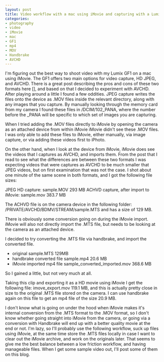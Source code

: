 ```yaml
---
layout: post
title: Video workflow with a mac using iMovie and capturing with a Lumix GF1
categories:
- photography
- video
- iMovie
- mac
- GF1
- mp4
- MOV
- Handbrake
- AVCHD
---
```


I'm figuring out the best way to shoot video with my Lumix GF1 on a mac using iMovie.  The GF1 offers two main options for video capture, HD JPEG, and AVCHD.  There is a great post describing the pros and cons of these two formats here [], and based on that I decided to experiment with AVCHD. After playing around a little I found a few oddities.
JPEG capture writes the files onto the device as .MOV files inside the relevant directory, along with any images that you capture.  By manually looking through the memory card from my camera I found these files in /DCIM/102_PANA, where the number before the _PANA will be specific to which set of images you are capturing. 


When I tried adding the .MOV files directly to iMovie by opening the camera as an attached device from within iMovie iMovie didn't see these .MOV files. I was only able to add these files to iMovie, either manually, via image capture, or via adding these videos first to iPhoto. 


On the other hand, when I look at the device from iMovie, iMovie does see the videos that I captures as AVCHD, and imports them.  From the post that I read to see what the differences are between these two formats I was expecting videos that were captures as AVCHD to be much smaller that JPEG videos, but on first examination that was not the case. I shot about one minute of the same scene in both formats, and I got the following file sizes:


JPEG HD capture: sample.MOV 293 MB
ACHVD capture, after import to iMovie: sample.mov 383.7 MB


The ACHVD file is on the camera device in the following folder: /PRIVATE/AVCHD/BDMV/STREAM/sample.MTS and has a size of 129 MB.


There is obviously some conversion going on during the iMovie import. iMovie will also not directly import the .MTS file, but needs to be looking at the camera as an attached device. 


I decided to try converting the .MTS file via handbrake, and import the converted file.


- original sample.MTS 129MB
- handbrake converted file sample.mp4 20.6 MB
- iMovie imported mp4 file sample_converted_imported.mov 368.6 MB

So I gained a little, but not very much at all.

Taking this clip and exporting it as a HD movie using iMovie I get the following file: imove_export.mov 119.1 MB, and this is actually pretty close in size to the original .MTS file stored on the camera. I can use handbrake again on this file to get an mp4 file of the size 20.9 MB.

I don't know what is going on under the hood when iMovie makes it's internal conversion from the .MTS format to the .MOV format, so I don't know whether going straight into iMovie from the camera, or going via a conversion with Handbrake will end up with a better quality movie at the end or not.  I'm lazy, so I'll probably use the following workflow, suck up files using iMovie, at the same time store the .MTS files locally in case I want to clear out the iMovie archive, and work on the originals later. That seems to give me the best balance between a low friction workflow, and having manageable files. When I get some sample video out, I'll post some of them on this blog.

